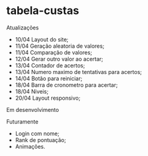 # tabela-custas

Atualizações
* 10/04 Layout do site;
* 11/04 Geração aleatoria de valores;
* 11/04 Comparação de valores;
* 12/04 Gerar outro valor ao acertar;
* 13/04 Contador de acertos;
* 13/04 Numero maximo de tentativas para acertos;
* 14/04 Botão para reiniciar;
* 18/04 Barra de cronometro para acertar;
* 18/04 Niveis;
* 20/04 Layout responsivo;

Em desenvolvimento


Futuramente
* Login com nome;
* Rank de pontuação;
* Animações.
